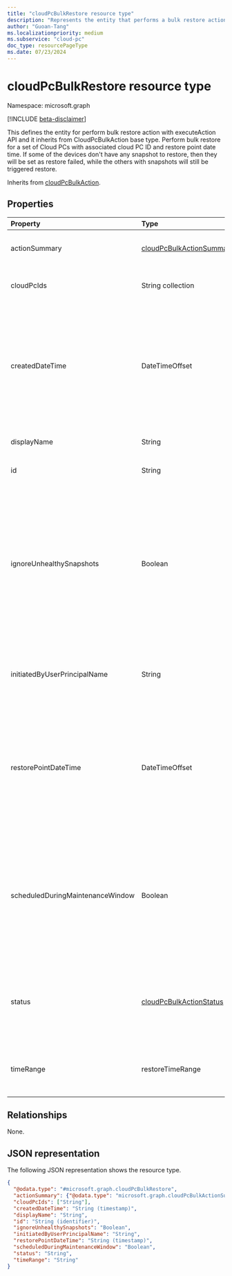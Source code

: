 ```yaml
---
title: "cloudPcBulkRestore resource type"
description: "Represents the entity that performs a bulk restore action."
author: "Guoan-Tang"
ms.localizationpriority: medium
ms.subservice: "cloud-pc"
doc_type: resourcePageType
ms.date: 07/23/2024
---
```


# cloudPcBulkRestore resource type

Namespace: microsoft.graph

[!INCLUDE [beta-disclaimer](../../includes/beta-disclaimer.md)]

This defines the entity for perform bulk restore action with executeAction API and it inherits from CloudPcBulkAction base type. Perform bulk restore for a set of Cloud PCs with associated cloud PC ID and restore point date time. If some of the devices don't have any snapshot to restore, then they will be set as restore failed, while the others with snapshots will still be triggered restore.

Inherits from [cloudPcBulkAction](../resources/cloudpcbulkaction.md).

## Properties
|Property|Type|Description|
|:---|:---|:---|
|actionSummary|[cloudPcBulkActionSummary](../resources/cloudpcbulkactionsummary.md)|Run summary of this bulk action. Inherited from [cloudPcBulkAction](../resources/cloudpcbulkaction.md). |
|cloudPcIds|String collection|IDs of the Cloud PCs the bulk action applies to. Inherited from [cloudPcBulkAction](../resources/cloudpcbulkaction.md). |
|createdDateTime|DateTimeOffset|The date and time when the bulk action was created. The timestamp type represents date and time information using ISO 8601 format and is always in UTC. For example, midnight UTC on Jan 1, 2014 is `2014-01-01T00:00:00Z`. Inherited from [cloudPcBulkAction](../resources/cloudpcbulkaction.md). |
|displayName|String|Name of the bulk action. Inherited from [cloudPcBulkAction](../resources/cloudpcbulkaction.md). |
|id|String|ID of the bulk action. Inherited from [cloudPcBulkAction](../resources/cloudpcbulkaction.md). |
|ignoreUnhealthySnapshots|Boolean|`True` indicates that snapshots of unhealthy Cloud PCs are ignored. If no healthy snapshot exists within the selected **timeRange**, the healthy snapshot closest to the **restorePointDateTime** is used. `False` indicates that the snapshot within the selected **timeRange** and closest to the **restorePointDateTime** is used. The default value is `false`.|
|initiatedByUserPrincipalName|String|Indicates the user principal name (UPN) of the user who initiated this bulk action. Read-only. Inherited from [cloudPcBulkAction](../resources/cloudpcbulkaction.md).|
|restorePointDateTime|DateTimeOffset|Indicates the date and time to restore selected Cloud PCs to. The Timestamp type represents date and time information using ISO 8601 format and is always in UTC time. For example, midnight UTC on Jan 1, 2014 would look like this: '2014-01-01T00:00:00Z'.|
|scheduledDuringMaintenanceWindow|Boolean|Indicates whether the bulk action is scheduled according to the maintenance window. When `true`, the bulk action uses the maintenance window to schedule the action; `false` means that the bulk action doesn't use the maintenance window. The default value is `false`. Inherited from [cloudPcBulkAction](../resources/cloudpcbulkaction.md).|
|status|[cloudPcBulkActionStatus](../resources/cloudpcbulkaction.md#cloudpcbulkactionstatus-values)|Indicates the status of bulk actions. Possible values are `pending`, `succeeded`, `failed`, `unknownFutureValue`. The default value is `pending`. Read-only. Inherited from [cloudPcBulkAction](../resources/cloudpcbulkaction.md).|
|timeRange|restoreTimeRange|Indicates the time range of restore point. Value can be `before`, `after` or `beforeOrAfter`, default value is `before`.   |

## Relationships
None.

## JSON representation
The following JSON representation shows the resource type.
<!-- {
  "blockType": "resource",
  "keyProperty": "id",
  "@odata.type": "microsoft.graph.cloudPcBulkRestore",
  "baseType": "microsoft.graph.cloudPcBulkAction",
  "openType": false
}
-->
``` json
{
  "@odata.type": "#microsoft.graph.cloudPcBulkRestore",
  "actionSummary": {"@odata.type": "microsoft.graph.cloudPcBulkActionSummary"},
  "cloudPcIds": ["String"],
  "createdDateTime": "String (timestamp)",
  "displayName": "String",
  "id": "String (identifier)",
  "ignoreUnhealthySnapshots": "Boolean",
  "initiatedByUserPrincipalName": "String",
  "restorePointDateTime": "String (timestamp)",
  "scheduledDuringMaintenanceWindow": "Boolean",
  "status": "String",
  "timeRange": "String"
}
```
